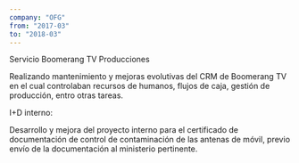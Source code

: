 ```yaml
---
company: "OFG"
from: "2017-03"
to: "2018-03"
---
```


Servicio Boomerang TV Producciones

Realizando mantenimiento y mejoras evolutivas del CRM de Boomerang TV en el cual controlaban recursos de humanos, flujos de caja, gestión de producción, entro otras tareas.

I+D interno:

Desarrollo y mejora del proyecto interno para el certificado de documentación de control de contaminación de las antenas de móvil, previo envío de la documentación al ministerio pertinente.
